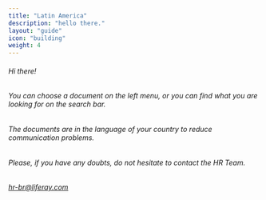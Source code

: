 ```yaml
---
title: "Latin America"
description: "hello there."
layout: "guide"
icon: "building"
weight: 4
---
```


###### Hi there! 

###### You can choose a document on the left menu, or you can find what you are looking for on the search bar. 

###### The documents are in the language of your country to reduce communication problems.

###### Please, if you have any doubts, do not hesitate to contact the HR Team. 

###### <hr-br@liferay.com>
